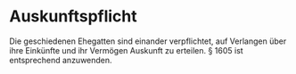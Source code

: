 # Auskunftspflicht

Die geschiedenen Ehegatten sind einander verpflichtet, auf Verlangen über ihre Einkünfte und ihr Vermögen Auskunft zu erteilen. § 1605 ist entsprechend anzuwenden.